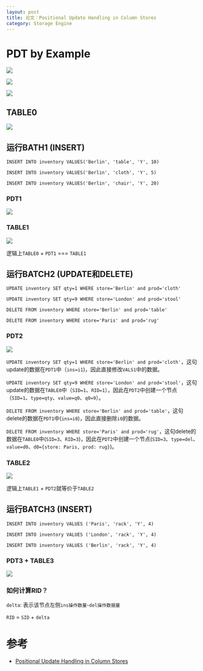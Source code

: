 ```yaml
---
layout: post
title: 论文：Positional Update Handling in Column Stores
category: Storage Engine
---
```

# PDT by Example
![](../../images/2019-8-22-Positional_Update_Handling_in_Column_Stores/step_1.png)

![](../../images/2019-8-22-Positional_Update_Handling_in_Column_Stores/step_2.png)

![](../../images/2019-8-22-Positional_Update_Handling_in_Column_Stores/stop_3.png)

## TABLE0

![](../../images/2019-8-22-Positional_Update_Handling_in_Column_Stores/table0.png)

## 运行BATH1 (INSERT)

```
INSERT INTO inventory VALUES('Berlin', 'table', 'Y', 10)

INSERT INTO inventory VALUES('Berlin', 'cloth', 'Y', 5)

INSERT INTO inventory VALUES('Berlin', 'chair', 'Y', 20)
```

### PDT1

![](../../images/2019-8-22-Positional_Update_Handling_in_Column_Stores/step_1_pdt.png)

### TABLE1

![](../../images/2019-8-22-Positional_Update_Handling_in_Column_Stores/table1.png)

逻辑上`TABLE0` + `PDT1` === `TABLE1`

## 运行BATCH2 (UPDATE和DELETE)
```
UPDATE inventory SET qty=1 WHERE store='Berlin' and prod='cloth'

UPDATE inventory SET qty=9 WHERE store='London' and prod='stool'

DELETE FROM inventory WHERE store='Berlin' and prod='table'

DELETE FROM inventory WHERE store='Paris' and prod='rug'
```

### PDT2

![](../../images/2019-8-22-Positional_Update_Handling_in_Column_Stores/step_2_pdt.png)

`UPDATE inventory SET qty=1 WHERE store='Berlin' and prod='cloth'`，这句update的数据在`PDT1`中（`ins=i1`)，因此直接修改`VALS1`中的数据。

`UPDATE inventory SET qty=9 WHERE store='London' and prod='stool'`，这句update的数据在`TABLE0`中（`SID=1`、`RID=1`），因此在`PDT2`中创建一个节点（`SID=1`、`type=qty`、`value=q0`、`q0=9`）。

`DELETE FROM inventory WHERE store='Berlin' and prod='table'`，这句delete的数据在`PDT1`中(`ins=i0`)，因此直接删除`i0`的数据。

`DELETE FROM inventory WHERE store='Paris' and prod='rug'`，这句delete的数据在`TABLE0`中(`SID=3`、`RID=3`)，因此在`PDT2`中创建一个节点(`SID=3`、`type=del`、`value=d0`、`d0={store: Paris, prod: rug}`)。

### TABLE2

![](../../images/2019-8-22-Positional_Update_Handling_in_Column_Stores/table2.png)

逻辑上`TABLE1` + `PDT2`就等价于`TABLE2`

## 运行BATCH3 (INSERT)

```
INSERT INTO inventory VALUES ('Paris', 'rack', 'Y', 4)

INSERT INTO inventory VALUES ('London', 'rack', 'Y', 4)

INSERT INTO inventory VALUES ('Berlin', 'rack', 'Y', 4)
```

### PDT3 + TABLE3

![](../../images/2019-8-22-Positional_Update_Handling_in_Column_Stores/step_3_pdt.png)

### 如何计算RID？

`delta`: 表示该节点左侧`ins操作数量`-`del操作数据量`

`RID` = `SID` + `delta`

# 参考
- [Positional Update Handling in Column Stores](https://event.cwi.nl/SIGMOD-RWE/2010/22-7f15a1/paper.pdf)
